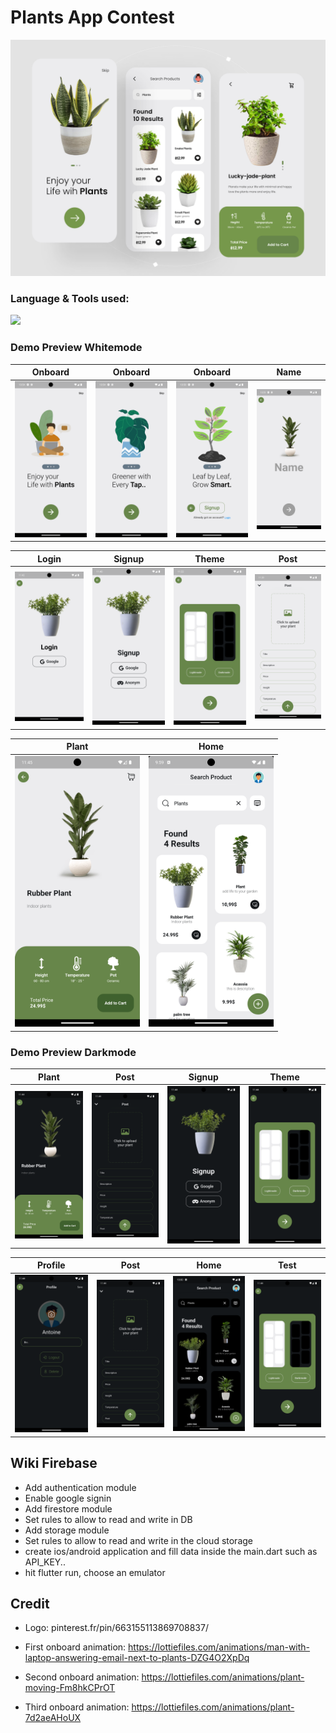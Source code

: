 # Plants App Contest

<a href=""><img src="./assets/reference.png"></img></a>

### Language & Tools used:

<img src="https://skillicons.dev/icons?i=flutter,dart,firebase"/>

### Demo Preview Whitemode

| Onboard                                      | Onboard                                      | Onboard                                      | Name                                            |
| -------------------------------------------- | -------------------------------------------- | -------------------------------------------- | ----------------------------------------------- |
| <img src="./screenshots/1.png" width="200"/> | <img src="./screenshots/2.png" width="200"/> | <img src="./screenshots/3.png" width="200"/> | <img src="./screenshots/name.png" width="200"/> |

| Login                                            | Signup                                            | Theme                                            | Post                                            |
| ------------------------------------------------ | ------------------------------------------------- | ------------------------------------------------ | ----------------------------------------------- |
| <img src="./screenshots/login.png" width="200"/> | <img src="./screenshots/signup.png" width="200"/> | <img src="./screenshots/theme.png" width="200"/> | <img src="./screenshots/post.png" width="200"/> |

| Plant                                            | Home                                              |
| ------------------------------------------------ | ------------------------------------------------- |
| <img src="./screenshots/plant.png" width="200"/> | <img src="./screenshots/home.png" width="200"/> |

### Demo Preview Darkmode

| Plant                                                 | Post                                                 | Signup                                                 | Theme                                                 |
| ----------------------------------------------------- | ---------------------------------------------------- | ------------------------------------------------------ | ----------------------------------------------------- |
| <img src="./screenshots/blackplant.png" width="200"/> | <img src="./screenshots/blackpost.png" width="200"/> | <img src="./screenshots/blacksignup.png" width="200"/> | <img src="./screenshots/blacktheme.png" width="200"/> |

| Profile                                                 | Post                                                 | Home                                                   | Test                                                 |
| ------------------------------------------------------- | ---------------------------------------------------- | ------------------------------------------------------ | ----------------------------------------------------- |
| <img src="./screenshots/blackprofile.png" width="200"/> | <img src="./screenshots/blackpost.png" width="200"/> | <img src="./screenshots/blackhome.png" width="200"/> | <img src="./screenshots/blacktheme.png" width="200"/> |

## Wiki Firebase

- Add authentication module
- Enable google signin
- Add firestore module
- Set rules to allow to read and write in DB
- Add storage module
- Set rules to allow to read and write in the cloud storage
- create ios/android application and fill data inside the main.dart such as API_KEY..
- hit flutter run, choose an emulator


## Credit

- Logo: pinterest.fr/pin/663155113869708837/

- First onboard animation: https://lottiefiles.com/animations/man-with-laptop-answering-email-next-to-plants-DZG4O2XpDq

- Second onboard animation: https://lottiefiles.com/animations/plant-moving-Fm8hkCPrOT

- Third onboard animation: https://lottiefiles.com/animations/plant-7d2aeAHoUX
